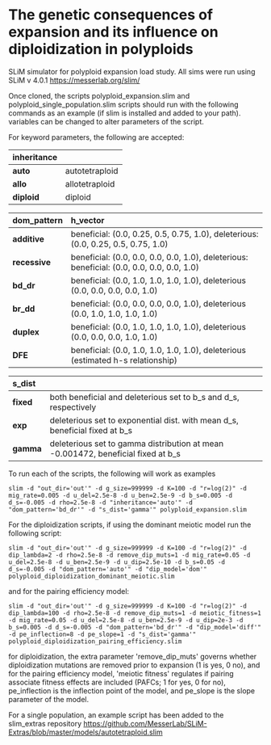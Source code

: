 # The genetic consequences of expansion and its influence on diploidization in polyploids
SLiM simulator for polyploid expansion load study. All sims were run using SLiM v 4.0.1 https://messerlab.org/slim/

Once cloned, the scripts polyploid_expansion.slim and polyploid_single_population.slim scripts should run with the following commands as an example (if slim is installed and added to your path). variables can be changed to alter parameters of the script. 

For keyword parameters, the following are accepted:

| inheritance         |                                                                  |
|:-------------------|:----------------------------------------------------------------------------|
| __auto__          |  autotetraploid                                       |
| __allo__               |  allotetraploid         |
| __diploid__                |  diploid    |

| dom_pattern         |  h_vector                                                                |
|:-------------------|:----------------------------------------------------------------------------|
| __additive__          |  beneficial: (0.0, 0.25, 0.5, 0.75, 1.0), deleterious: (0.0, 0.25, 0.5, 0.75, 1.0)                                      |
| __recessive__               |  beneficial: (0.0, 0.0, 0.0, 0.0, 1.0), deleterious: beneficial: (0.0, 0.0, 0.0, 0.0, 1.0)|
| __bd_dr__                |  beneficial: (0.0, 1.0, 1.0, 1.0, 1.0), deleterious (0.0, 0.0, 0.0, 0.0, 1.0)    |
| __br_dd__          |  beneficial: (0.0, 0.0, 0.0, 0.0, 1.0), deleterious (0.0, 1.0, 1.0, 1.0, 1.0)                                      |
| __duplex__               |  beneficial: (0.0, 1.0, 1.0, 1.0, 1.0), deleterious (0.0, 0.0, 0.0, 1.0, 1.0)         |
| __DFE__               |  beneficial: (0.0, 1.0, 1.0, 1.0, 1.0), deleterious (estimated h-s relationship)         |

| s_dist         |                                                                  |
|:-------------------|:----------------------------------------------------------------------------|
| __fixed__          |  both beneficial and deleterious set to b_s and d_s, respectively                                       |
| __exp__               |  deleterious set to exponential dist. with mean d_s, beneficial fixed at b_s         |
| __gamma__                |  deleterious set to gamma distribution at mean -0.001472, beneficial fixed at b_s   |


To run each of the scripts, the following will work as examples 
```
slim -d "out_dir='out'" -d g_size=999999 -d K=100 -d "r=log(2)" -d mig_rate=0.005 -d u_del=2.5e-8 -d u_ben=2.5e-9 -d b_s=0.005 -d d_s=-0.005 -d rho=2.5e-8 -d "inheritance='auto'" -d "dom_pattern='bd_dr'" -d "s_dist='gamma'" polyploid_expansion.slim 

```

For the diploidization scripts, if using the dominant meiotic model run the following script:

```
slim -d "out_dir='out'" -d g_size=999999 -d K=100 -d "r=log(2)" -d dip_lambda=2 -d rho=2.5e-8 -d remove_dip_muts=1 -d mig_rate=0.05 -d u_del=2.5e-8 -d u_ben=2.5e-9 -d u_dip=2.5e-10 -d b_s=0.05 -d d_s=-0.005 -d "dom_pattern='auto'" -d "dip_model='dom'" polyploid_diploidization_dominant_meiotic.slim
```

and for the pairing efficiency model:

```
slim -d "out_dir='out'" -d g_size=999999 -d K=100 -d "r=log(2)" -d dip_lambda=100 -d rho=2.5e-8 -d remove_dip_muts=1 -d meiotic_fitness=1 -d mig_rate=0.05 -d u_del=2.5e-8 -d u_ben=2.5e-9 -d u_dip=2e-3 -d b_s=0.005 -d d_s=-0.005 -d "dom_pattern='bd_dr'" -d "dip_model='diff'" -d pe_inflection=8 -d pe_slope=1 -d "s_dist='gamma'" polyploid_diploidization_pairing_efficiency.slim
```
for diploidization, the extra parameter 'remove_dip_muts' governs whether diploidization mutations are removed prior to expansion (1 is yes, 0 no), and for the pairing efficiency model, 'meiotic fitness' regulates if pairing associate fitness effects are included (PAFCs; 1 for yes, 0 for no), pe_inflection is the inflection point of the model, and pe_slope is the slope parameter of the model.


For a single population, an example script has been added to the slim_extras repository https://github.com/MesserLab/SLiM-Extras/blob/master/models/autotetraploid.slim